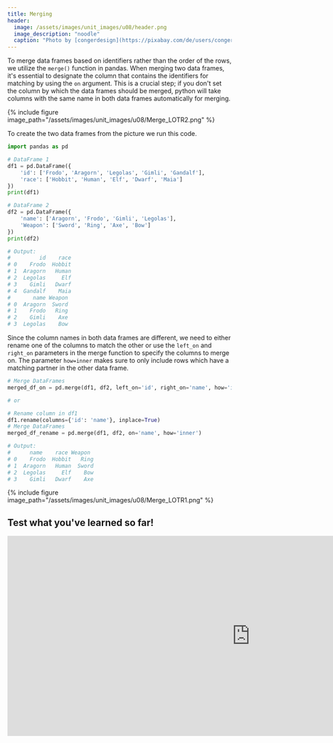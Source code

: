 ```yaml
---
title: Merging
header:
  image: /assets/images/unit_images/u08/header.png
  image_description: "noodle"
  caption: "Photo by [congerdesign](https://pixabay.com/de/users/congerdesign-509903/?utm_source=link-attribution&utm_medium=referral&utm_campaign=image&utm_content=1312384) [from Pixabay](https://pixabay.com/de/?utm_source=link-attribution&utm_medium=referral&utm_campaign=image&utm_content=1312384)"
---
```

To merge data frames based on identifiers rather than the order of the rows, we utilize the `merge()` function in pandas. When merging two data frames, it's essential to designate the column that contains the identifiers for matching by using the `on` argument. This is a crucial step; if you don't set the column by which the data frames should be merged, python will take columns with the same name in both data frames automatically for merging.

{% include figure image_path="/assets/images/unit_images/u08/Merge_LOTR2.png" %}


To create the two data frames from the picture we run this code.


```python
import pandas as pd

# DataFrame 1
df1 = pd.DataFrame({
    'id': ['Frodo', 'Aragorn', 'Legolas', 'Gimli', 'Gandalf'],
    'race': ['Hobbit', 'Human', 'Elf', 'Dwarf', 'Maia']
})
print(df1)

# DataFrame 2
df2 = pd.DataFrame({
    'name': ['Aragorn', 'Frodo', 'Gimli', 'Legolas'],
    'Weapon': ['Sword', 'Ring', 'Axe', 'Bow']
})
print(df2)

# Output:
#         id    race
# 0    Frodo  Hobbit
# 1  Aragorn   Human
# 2  Legolas     Elf
# 3    Gimli   Dwarf
# 4  Gandalf    Maia
#       name Weapon
# 0  Aragorn  Sword
# 1    Frodo   Ring
# 2    Gimli    Axe
# 3  Legolas    Bow
```


Since the column names in both data frames are different, we need to either rename one of the columns to match the other or use the `left_on` and `right_on` parameters in the merge function to specify the columns to merge on. The parameter `how=inner` makes sure to only include rows which have a matching partner in the other data frame.

```python
# Merge DataFrames
merged_df_on = pd.merge(df1, df2, left_on='id', right_on='name', how='inner')

# or

# Rename column in df1
df1.rename(columns={'id': 'name'}, inplace=True)
# Merge DataFrames
merged_df_rename = pd.merge(df1, df2, on='name', how='inner')

# Output:
#      name    race Weapon
# 0    Frodo  Hobbit   Ring
# 1  Aragorn   Human  Sword
# 2  Legolas     Elf    Bow
# 3    Gimli   Dwarf    Axe
```



{% include figure image_path="/assets/images/unit_images/u08/Merge_LOTR1.png" %}



## Test what you've learned so far!

<iframe src="https://geomoer.github.io/moer-h5p-content/h5p-standalone-1.3.x/demo/base-r-unit08-merging.html" width="1090" height="450" frameborder="0" allowfullscreen="allowfullscreen" allow="geolocation *; microphone *; camera *; midi *; encrypted-media *"> </iframe><script src="https://h5p.org/sites/all/modules/h5p/library/js/h5p-resizer.js" charset="UTF-8"></script> 

<!--
## Further reading

add some day
-->
